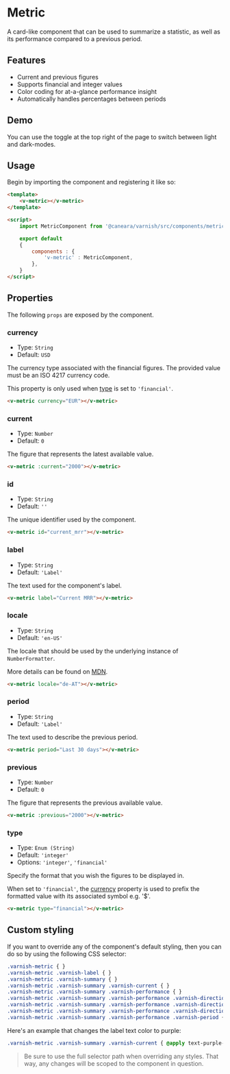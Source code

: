 # Metric

A card-like component that can be used to summarize a statistic, as well as its performance compared to a previous period.

## Features

* Current and previous figures
* Supports financial and integer values
* Color coding for at-a-glance performance insight
* Automatically handles percentages between periods

## Demo

You can use the toggle at the top right of the page to switch between light and dark-modes.

<!-- Setup -->
<script setup>
    import MetricComponent from '../../src/components/metric.vue';
</script>

<!-- Demo -->
<div class="bg-gray-100 dark:bg-black rounded-md p-6 mt-8">
    <div class="w-full grid grid-cols-1 md:grid-cols-2 gap-6">
        <ClientOnly>
            <MetricComponent label="Current MRR" type="financial" period="May" :current="534" :previous="1000"></MetricComponent>
            <MetricComponent label="Current MRR" type="financial" period="Last June" :current="1000" :previous="1000"></MetricComponent>
            <MetricComponent label="Current MRR" type="financial" period="July" :current="2168" :previous="1000"></MetricComponent>
        </ClientOnly>
    </div>
</div>

## Usage

Begin by importing the component and registering it like so:

```html
<template>
    <v-metric></v-metric>
</template>

<script>
    import MetricComponent from '@caneara/varnish/src/components/metric.vue';

    export default
    {
        components : {
            'v-metric' : MetricComponent,
        },
    }
</script>
```

## Properties

The following `props` are exposed by the component.

### currency

- Type: `String`
- Default: `USD`

The currency type associated with the financial figures. The provided value must be an ISO 4217 currency code.

This property is only used when [type](#type) is set to `'financial'`.

```html
<v-metric currency="EUR"></v-metric>
```

### current

- Type: `Number`
- Default: `0`

The figure that represents the latest available value.

```html
<v-metric :current="2000"></v-metric>
```

### id

- Type: `String`
- Default: `''`

The unique identifier used by the component.

```html
<v-metric id="current_mrr"></v-metric>
```

### label

- Type: `String`
- Default: `'Label'`

The text used for the component's label.

```html
<v-metric label="Current MRR"></v-metric>
```

### locale

- Type: `String`
- Default: `'en-US'`

The locale that should be used by the underlying instance of `NumberFormatter`.

More details can be found on [MDN](https://developer.mozilla.org/en-US/docs/Web/JavaScript/Reference/Global_Objects/Intl#locale_identification_and_negotiation).

```html
<v-metric locale="de-AT"></v-metric>
```

### period

- Type: `String`
- Default: `'Label'`

The text used to describe the previous period.

```html
<v-metric period="Last 30 days"></v-metric>
```

### previous

- Type: `Number`
- Default: `0`

The figure that represents the previous available value.

```html
<v-metric :previous="2000"></v-metric>
```

### type

- Type: `Enum (String)`
- Default: `'integer'`
- Options: `'integer'`, `'financial'`

Specify the format that you wish the figures to be displayed in.

When set to `'financial'`, the [currency](#currency) property is used to prefix the formatted value with its associated symbol e.g. '$'.

```html
<v-metric type="financial"></v-metric>
```

## Custom styling

If you want to override any of the component's default styling, then you can do so by using the following CSS selector:

```css
.varnish-metric { }
.varnish-metric .varnish-label { }
.varnish-metric .varnish-summary { }
.varnish-metric .varnish-summary .varnish-current { }
.varnish-metric .varnish-summary .varnish-performance { }
.varnish-metric .varnish-summary .varnish-performance .varnish-direction { }
.varnish-metric .varnish-summary .varnish-performance .varnish-direction .varnish-icon { }
.varnish-metric .varnish-summary .varnish-performance .varnish-direction .varnish-percentage { }
.varnish-metric .varnish-summary .varnish-performance .varnish-period { }
```

Here's an example that changes the label text color to purple:

```css
.varnish-metric .varnish-summary .varnish-current { @apply text-purple-700 dark:text-purple-400 }
```

> Be sure to use the full selector path when overriding any styles. That way, any changes will be scoped to the component in question.
